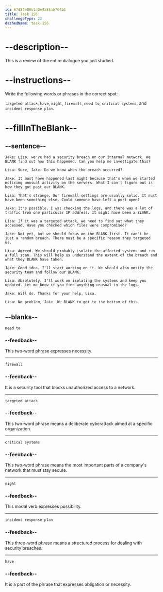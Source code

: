 ```yaml
---
id: 67d84e00b1d0e4a85ab764b1
title: Task 156
challengeType: 22
dashedName: task-156
---
```


<!-- REVIEW -->

# --description--

This is a review of the entire dialogue you just studied.

# --instructions--

Write the following words or phrases in the correct spot:

`targeted attack`, `have`, `might`, `firewall`, `need to`, `critical systems`, and `incident response plan`.

# --fillInTheBlank--

## --sentence--

`Jake: Lisa, we've had a security breach on our internal network. We BLANK find out how this happened. Can you help me investigate this?`

`Lisa: Sure, Jake. Do we know when the breach occurred?`

`Jake: It must have happened last night because that's when we started noticing unusual activity on the servers. What I can't figure out is how they got past our BLANK.`

`Lisa: That's strange. Our firewall settings are usually solid. It must have been something else. Could someone have left a port open?`

`Jake: It's possible. I was checking the logs, and there was a lot of traffic from one particular IP address. It might have been a BLANK.`

`Lisa: If it was a targeted attack, we need to find out what they accessed. Have you checked which files were compromised?`

`Jake: Not yet, but we should focus on the BLANK first. It can't be just a random breach. There must be a specific reason they targeted us.`

`Lisa: Agreed. We should probably isolate the affected systems and run a full scan. This will help us understand the extent of the breach and what they BLANK have taken.`

`Jake: Good idea. I'll start working on it. We should also notify the security team and follow our BLANK.`

`Lisa: Absolutely. I'll work on isolating the systems and keep you updated. Let me know if you find anything unusual in the logs.`

`Jake: Will do. Thanks for your help, Lisa.`

`Lisa: No problem, Jake. We BLANK to get to the bottom of this.`

## --blanks--

`need to`

### --feedback--

This two-word phrase expresses necessity.

---

`firewall`

### --feedback--

It is a security tool that blocks unauthorized access to a network.

---

`targeted attack`

### --feedback--

This two-word phrase means a deliberate cyberattack aimed at a specific organization.

---

`critical systems`

### --feedback--

This two-word phrase means the most important parts of a company's network that must stay secure.

---

`might`

### --feedback--

This modal verb expresses possibility.

---

`incident response plan`

### --feedback--

This three-word phrase means a structured process for dealing with security breaches.

---

`have`

### --feedback--

It is a part of the phrase that expresses obligation or necessity.
